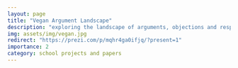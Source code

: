 ```yaml
---
layout: page
title: "Vegan Argument Landscape" 
description: "exploring the landscape of arguments, objections and responses, surrounding a argument for veganism"
img: assets/img/vegan.jpg
redirect: "https://prezi.com/p/mqhr4ga0ifjq/?present=1" 
importance: 2
category: school projects and papers
---
```


